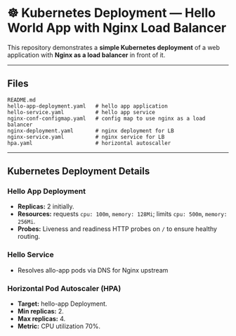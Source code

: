 # ☸️ Kubernetes Deployment — Hello World App with Nginx Load Balancer

This repository demonstrates a **simple Kubernetes deployment** of a web application with **Nginx as a load balancer** in front of it. 


---

## Files

```
README.md
hello-app-deployment.yaml   # hello app application
hello-service.yaml          # hello app service
nginx-conf-configmap.yaml   # config map to use nginx as a load balancer
nginx-deployment.yaml       # nginx deployment for LB
nginx-service.yaml          # nginx service for LB       
hpa.yaml                    # horizontal autoscaller
```


---

## Kubernetes Deployment Details

### Hello App Deployment

* **Replicas:** 2 initially.
* **Resources:** requests `cpu: 100m`, `memory: 128Mi`; limits `cpu: 500m`, `memory: 256Mi`.
* **Probes:** Liveness and readiness HTTP probes on `/` to ensure healthy routing.

### Hello Service

* Resolves allo-app pods via DNS for Nginx upstream

### Horizontal Pod Autoscaler (HPA)

* **Target:** hello-app Deployment.
* **Min replicas:** 2.
* **Max replicas:** 4.
* **Metric:** CPU utilization 70%.